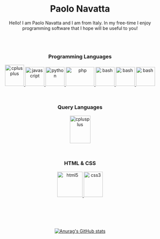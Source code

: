 <h1 align="center">Paolo Navatta</h1>

<p align="center">Hello! I am Paolo Navatta and I am from Italy. In my free-time I enjoy programming software that I hope will be useful to you!</p>
<br>
<br>
<h3 align="center">Programming Languages</h1>

<p align="center">
  <a href="https://isocpp.org/" target="_blank" rel="noreferrer">
    <img src="https://upload.wikimedia.org/wikipedia/commons/thumb/1/18/ISO_C%2B%2B_Logo.svg/800px-ISO_C%2B%2B_Logo.svg.png" alt="cplusplus" width="60" height="67"/>
  </a>
  <a href="https://developer.mozilla.org/en-US/docs/Web/JavaScript" target="_blank" rel="noreferrer">
    <img src="https://upload.wikimedia.org/wikipedia/commons/9/99/Unofficial_JavaScript_logo_2.svg" alt="javascript" width="60" height="60" />
  </a> 
  <a href="https://www.python.org" target="_blank" rel="noreferrer">
    <img src="https://upload.wikimedia.org/wikipedia/commons/c/c3/Python-logo-notext.svg" alt="python" width="60" height="60"/>
  </a>
  <a href="https://www.php.org" target="_blank" rel="noreferrer">
    <img src="https://upload.wikimedia.org/wikipedia/commons/thumb/2/27/PHP-logo.svg/711px-PHP-logo.svg.png" alt="php" width="90" height="60"/>
  </a>
    <a href="https://	www.gnu.org/software/bash/" target="_blank" rel="noreferrer">
    <img src="https://encrypted-tbn0.gstatic.com/images?q=tbn:ANd9GcQijxslpk0RaBGuj_JA0eAE_FcWHqB9oNdVHT8bx8Y&s" alt="bash" width="60" height="60"/>
  </a>
      <a href="https://learn.microsoft.com/it-it/powershell/" target="_blank" rel="noreferrer">
    <img src="https://upload.wikimedia.org/wikipedia/commons/a/af/PowerShell_Core_6.0_icon.png" alt="bash" width="60" height="60"/>
  </a>
  <a href="https://www.ruby-lang.org/" target="_blank" rel="noreferrer">
    <img src="https://upload.wikimedia.org/wikipedia/commons/thumb/7/73/Ruby_logo.svg/1024px-Ruby_logo.svg.png" alt="bash" width="60" height="60"/>
  </a>
</p>
<br>

<h3 align="center">Query Languages</h1>
<a href="https://www.mysql.com/" target="_blank" rel="noreffer">
<p align="center">
    <img src="https://encrypted-tbn0.gstatic.com/images?q=tbn:ANd9GcQBNPJ4ukycQKdDYUUBUcxKnr9vpOHVZ-rAFs-LyWY&s" alt="cplusplus" width="65" height="87"/>
</p>
</a>
<br>
<h3 align="center">HTML & CSS</h1>

<p align="center">
  <a href="https://html.spec.whatwg.org/" target="_blank" rel="noreferrer">
    <img src="https://upload.wikimedia.org/wikipedia/commons/thumb/6/61/HTML5_logo_and_wordmark.svg/1024px-HTML5_logo_and_wordmark.svg.png" alt="html5" width="80" height="80"/>
  </a>
  <a href="https://www.w3.org/TR/CSS/" target="_blank" rel="noreferrer">
    <img src="https://upload.wikimedia.org/wikipedia/commons/thumb/d/d5/CSS3_logo_and_wordmark.svg/800px-CSS3_logo_and_wordmark.svg.png" alt="css3" width="60" height="80"/>
  </a>
</p>
<br>
<br>
<br>
<br>
<div align="center">
  
  [![Anurag's GitHub stats](https://github-readme-stats.vercel.app/api?username=navattapaolo)](https://github.com/navattapaolo/github-readme-stats)
</div>
